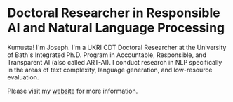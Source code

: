 # Doctoral Researcher in Responsible AI and Natural Language Processing 

Kumusta!  I'm Joseph. I'm a UKRI CDT Doctoral Researcher at the University of Bath's Integrated Ph.D. Program in Accountable, Responsible, and Transparent AI (also called ART-AI). I conduct research in NLP specifically in the areas of text complexity, language generation, and low-resource evaluation. 

Please visit my [website]([[https://www.example.com](https://www.josephimperial.com/)]) for more information.
<!--
**imperialite/imperialite** is a ✨ _special_ ✨ repository because its `README.md` (this file) appears on your GitHub profile.

Here are some ideas to get you started:

- 🔭 I’m currently working on ...
- 🌱 I’m currently learning ...
- 👯 I’m looking to collaborate on ...
- 🤔 I’m looking for help with ...
- 💬 Ask me about ...
- 📫 How to reach me: ...
- 😄 Pronouns: ...
- ⚡ Fun fact: ...
-->
